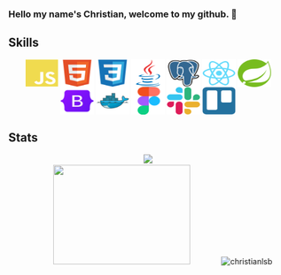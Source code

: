 ### Hello my name's Christian, welcome to my github. 👋

## Skills
  <div align="center">
    <img align="center" alt="JS" height="50" width="60" src="https://raw.githubusercontent.com/devicons/devicon/master/icons/javascript/javascript-plain.svg">
    <img align="center" alt="HTML" height="50" width="60" src="https://raw.githubusercontent.com/devicons/devicon/master/icons/html5/html5-original.svg">
    <img align="center" alt="CSS" height="50" width="60" src="https://raw.githubusercontent.com/devicons/devicon/master/icons/css3/css3-original.svg">
    <img align="center" alt="JAVA" height="50" width="60" src="https://raw.githubusercontent.com/devicons/devicon/master/icons/java/java-original.svg">
    <img align="center" alt="POSTGRES" height="50" width="60" src="https://github.com/devicons/devicon/blob/master/icons/postgresql/postgresql-original.svg">
    <img align="center" alt="REACT" height="50" width="60" src="https://github.com/devicons/devicon/blob/master/icons/react/react-original.svg">
    <img align="center" alt="SPRING" height="50" width="60" src="https://github.com/devicons/devicon/blob/master/icons/spring/spring-original.svg">
    <img align="center" alt="BOOTSTRAP" height="50" width="60" src="https://github.com/devicons/devicon/blob/master/icons/bootstrap/bootstrap-original.svg">
    <img align="center" alt="DOCKER" height="50" width="60" src="https://github.com/devicons/devicon/blob/master/icons/docker/docker-original.svg">
    <img align="center" alt="FIGMA" height="50" width="60" src="https://github.com/devicons/devicon/blob/master/icons/figma/figma-original.svg">
    <img align="center" alt="SLACK" height="50" width="60" src="https://github.com/devicons/devicon/blob/master/icons/slack/slack-original.svg">
    <img align="center" alt="TRELLO" height="50" width="60" src="https://github.com/devicons/devicon/blob/master/icons/trello/trello-plain.svg">
    </div>

  
  ## Stats
<div align="center">
    <img height="180em" src="https://github-readme-stats.vercel.app/api?username=christianlsb&show_icons=true&theme=tokyonight&include_all_commits=true&count_private=true"/>
  <br/>
  <img width="70%" height="180em" src="https://github-readme-stats.vercel.app/api/top-langs/?username=christianlsb&layout=compact&langs_count=7&theme=tokyonight"/>
    <img width="70%" src="https://streak-stats.demolab.com/?user=christianlsb&theme=tokyonight" alt="christianlsb" />
</div>
